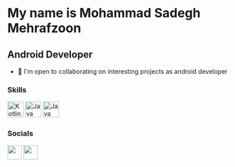 My name is Mohammad Sadegh Mehrafzoon
===============================

Android Developer
-----------------------------

*   🤝  I'm open to collaborating on interesting projects as  android developer

                  
### Skills
<p align="left">
  <a href="https://kotlinlang.org/" target="_blank" rel="noreferrer"><img src="https://raw.githubusercontent.com/danielcranney/readme-generator/main/public/icons/skills/kotlin-colored.svg" width="36" height="36" alt="Kotlin" /></a>
    <a href="https://java.com/" target="_blank" rel="noreferrer"><img src="https://raw.githubusercontent.com/danielcranney/readme-generator/main/public/icons/skills/java-colored.svg" width="36" height="36" alt="Java" /></a>
 <img src="https://user-images.githubusercontent.com/78638521/225286035-1437a0f1-29a3-4948-904d-1ee82e5fe5e6.png" width="36" height="36" alt="Java" /></a>

</p>
                    
### Socials
                  
<p align="left">
    <a href="https://www.instagram.com/mister_developerr" target="_blank" rel="noreferrer"><img src="https://raw.githubusercontent.com/danielcranney/readme-generator/main/public/icons/socials/instagram.svg" width="32" height="32" /></a>
  <a href="https://www.linkedin.com/in/mohammad-sadegh-mehrafzoon" target="_blank" rel="noreferrer"><img src="https://raw.githubusercontent.com/danielcranney/readme-generator/main/public/icons/socials/linkedin.svg" width="32" height="32" /></a>

